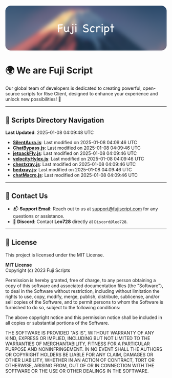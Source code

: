 ![Banner](.github/b.webp)

# 🌍 **We are Fuji Script**

Our global team of developers is dedicated to creating powerful, open-source scripts for Rise Client, designed to enhance your experience and unlock new possibilities! 🌟

---
<!-- SCRIPTS_NAVIGATION_START -->
## 📂 **Scripts Directory Navigation**

**Last Updated**: 2025-01-08 04:09:48 UTC

- **[SilentAura.js](scripts/SilentAura.js)**: Last modified on 2025-01-08 04:09:46 UTC
- **[ChatBypass.js](scripts/ChatBypass.js)**: Last modified on 2025-01-08 04:09:46 UTC
- **[jetpackFly.js](scripts/jetpackFly.js)**: Last modified on 2025-01-08 04:09:46 UTC
- **[velocityHylex.js](scripts/velocityHylex.js)**: Last modified on 2025-01-08 04:09:46 UTC
- **[chestxray.js](scripts/chestxray.js)**: Last modified on 2025-01-08 04:09:46 UTC
- **[bedxray.js](scripts/bedxray.js)**: Last modified on 2025-01-08 04:09:46 UTC
- **[chatMacro.js](scripts/chatMacro.js)**: Last modified on 2025-01-08 04:09:46 UTC

<!-- SCRIPTS_NAVIGATION_END -->

---

## 💬 **Contact Us**  
- 📬 **Support Email**: Reach out to us at [support@fujiscript.com](mailto:support@fujiscript.com) for any questions or assistance.  
- 💬 **Discord**: Contact **Leo728** directly at `Discord@leo728`.

---

## 📜 **License**

This project is licensed under the MIT License.  

**MIT License**  
Copyright (c) 2023 Fuji Scripts  

Permission is hereby granted, free of charge, to any person obtaining a copy of this software and associated documentation files (the "Software"), to deal in the Software without restriction, including without limitation the rights to use, copy, modify, merge, publish, distribute, sublicense, and/or sell copies of the Software, and to permit persons to whom the Software is furnished to do so, subject to the following conditions:  

The above copyright notice and this permission notice shall be included in all copies or substantial portions of the Software.  

THE SOFTWARE IS PROVIDED "AS IS", WITHOUT WARRANTY OF ANY KIND, EXPRESS OR IMPLIED, INCLUDING BUT NOT LIMITED TO THE WARRANTIES OF MERCHANTABILITY, FITNESS FOR A PARTICULAR PURPOSE AND NONINFRINGEMENT. IN NO EVENT SHALL THE AUTHORS OR COPYRIGHT HOLDERS BE LIABLE FOR ANY CLAIM, DAMAGES OR OTHER LIABILITY, WHETHER IN AN ACTION OF CONTRACT, TORT OR OTHERWISE, ARISING FROM, OUT OF OR IN CONNECTION WITH THE SOFTWARE OR THE USE OR OTHER DEALINGS IN THE SOFTWARE.  
